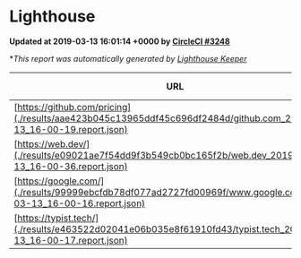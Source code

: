 
# Lighthouse

**Updated at 2019-03-13 16:01:14 +0000 by [CircleCI #3248](https://circleci.com/gh/ItinerisLtd/lighthouse-keeper-example/3248)**

**This report was automatically generated by [Lighthouse Keeper](https://github.com/itinerisltd/lighthouse-keeper)*

| URL | Performance | Accessibility | Best Practices | SEO | PWA | Updated At |
| --- | --- | --- | --- | --- | --- | --- |
| [https://github.com/pricing](./results/aae423b045c13965ddf45c696df2484d/github.com_2019-03-13_16-00-19.report.json) | 0.79 | 0.89 | 0.93 | 0.9 | 0.58 | 2019-03-13T16:00:19.631Z |
| [https://web.dev/](./results/e09021ae7f54dd9f3b549cb0bc165f2b/web.dev_2019-03-13_16-00-36.report.json) | 0.92 | 0.93 | 1 | 0.87 | 1 | 2019-03-13T16:00:36.786Z |
| [https://google.com/](./results/99999ebcfdb78df077ad2727fd00969f/www.google.com_2019-03-13_16-00-16.report.json) | 0.95 | 0.71 | 0.93 | 0.82 | 0.58 | 2019-03-13T16:00:16.268Z |
| [https://typist.tech/](./results/e463522d02041e06b035e8f61910fd43/typist.tech_2019-03-13_16-00-17.report.json) | 1 |  |  |  |  | 2019-03-13T16:00:17.279Z |
